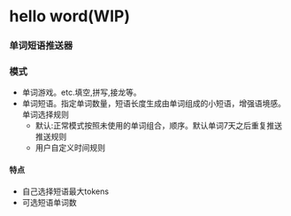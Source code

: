 # hello word(WIP)

### 单词短语推送器

### 模式
- 单词游戏。etc.填空,拼写,接龙等。
- 单词短语。指定单词数量，短语长度生成由单词组成的小短语，增强语境感。
    单词选择规则
     - 默认:正常模式按照未使用的单词组合，顺序。默认单词7天之后重复推送
    推送规则
     - 用户自定义时间规则
  




#### 特点
- 自己选择短语最大tokens
- 可选短语单词数